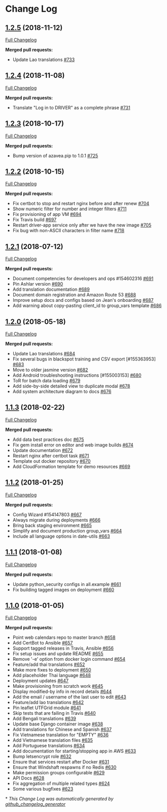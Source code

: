 # Change Log

## [1.2.5](https://github.com/WorldBank-Transport/DRIVER/tree/1.2.5) (2018-11-12)
[Full Changelog](https://github.com/WorldBank-Transport/DRIVER/compare/1.2.4...1.2.5)

**Merged pull requests:**

- Update Lao translations [\#733](https://github.com/WorldBank-Transport/DRIVER/pull/733)

## [1.2.4](https://github.com/WorldBank-Transport/DRIVER/tree/1.2.4) (2018-11-08)
[Full Changelog](https://github.com/WorldBank-Transport/DRIVER/compare/1.2.3...1.2.4)

**Merged pull requests:**

- Translate "Log in to DRIVER" as a complete phrase [\#731](https://github.com/WorldBank-Transport/DRIVER/pull/731)

## [1.2.3](https://github.com/WorldBank-Transport/DRIVER/tree/1.2.3) (2018-10-17)
[Full Changelog](https://github.com/WorldBank-Transport/DRIVER/compare/1.2.2...1.2.3)

**Merged pull requests:**

- Bump version of azavea.pip to 1.0.1 [\#725](https://github.com/WorldBank-Transport/DRIVER/pull/725)

## [1.2.2](https://github.com/WorldBank-Transport/DRIVER/tree/1.2.2) (2018-10-15)
[Full Changelog](https://github.com/WorldBank-Transport/DRIVER/compare/1.2.1...1.2.2)

**Merged pull requests:**

- Fix certbot to stop and restart nginx before and after renew [\#704](https://github.com/WorldBank-Transport/DRIVER/pull/704)
- Show numeric filter for number and integer filters [\#711](https://github.com/WorldBank-Transport/DRIVER/pull/711)
- Fix provisioning of app VM [\#694](https://github.com/WorldBank-Transport/DRIVER/pull/694)
- Fix Travis build [\#697](https://github.com/WorldBank-Transport/DRIVER/pull/697)
- Restart driver-app service only after we have the new image [\#705](https://github.com/WorldBank-Transport/DRIVER/pull/705)
- Fix bug with non-ASCII characters in filter name [\#718](https://github.com/WorldBank-Transport/DRIVER/pull/718)

## [1.2.1](https://github.com/WorldBank-Transport/DRIVER/tree/1.2.1) (2018-07-12)
[Full Changelog](https://github.com/WorldBank-Transport/DRIVER/compare/1.2.0...1.2.1)

**Merged pull requests:**

- Document competencies for developers and ops \#154602316 [\#691](https://github.com/WorldBank-Transport/DRIVER/pull/691)
- Pin Ashlar version [\#690](https://github.com/WorldBank-Transport/DRIVER/pull/690)
- Add translation documentation [\#689](https://github.com/WorldBank-Transport/DRIVER/pull/689)
- Document domain registration and Amazon Route 53 [\#688](https://github.com/WorldBank-Transport/DRIVER/pull/688)
- Improve setup docs and configs based on Jean's onboarding [\#687](https://github.com/WorldBank-Transport/DRIVER/pull/687)
- Add warning about copy-pasting client\_id to group\_vars template [\#686](https://github.com/WorldBank-Transport/DRIVER/pull/686)

## [1.2.0](https://github.com/WorldBank-Transport/DRIVER/tree/1.2.0) (2018-05-18)
[Full Changelog](https://github.com/WorldBank-Transport/DRIVER/compare/1.1.3...1.2.0)

**Merged pull requests:**

- Update Lao translations [\#684](https://github.com/WorldBank-Transport/DRIVER/pull/684)
- Fix several bugs in blackspot training and CSV export \[\#155363953\] [\#683](https://github.com/WorldBank-Transport/DRIVER/pull/683)
- Move to older jasmine version [\#682](https://github.com/WorldBank-Transport/DRIVER/pull/682)
- Add Android troubleshooting instructions \[\#155003153\] [\#680](https://github.com/WorldBank-Transport/DRIVER/pull/680)
- ToR for batch data loading [\#679](https://github.com/WorldBank-Transport/DRIVER/pull/679)
- Add side-by-side detailed view to duplicate modal [\#678](https://github.com/WorldBank-Transport/DRIVER/pull/678)
- Add system architecture diagram to docs [\#676](https://github.com/WorldBank-Transport/DRIVER/pull/676)

## [1.1.3](https://github.com/WorldBank-Transport/DRIVER/tree/1.1.3) (2018-02-22)
[Full Changelog](https://github.com/WorldBank-Transport/DRIVER/compare/1.1.2...1.1.3)

**Merged pull requests:**

- Add data best practices doc [\#675](https://github.com/WorldBank-Transport/DRIVER/pull/675)
- Fix gem install error on editor and web image builds [\#674](https://github.com/WorldBank-Transport/DRIVER/pull/674)
- Update documentation [\#672](https://github.com/WorldBank-Transport/DRIVER/pull/672)
- Restart nginx after certbot task [\#671](https://github.com/WorldBank-Transport/DRIVER/pull/671)
- Template out docker repository [\#670](https://github.com/WorldBank-Transport/DRIVER/pull/670)
- Add CloudFormation template for demo resources [\#669](https://github.com/WorldBank-Transport/DRIVER/pull/669)

## [1.1.2](https://github.com/WorldBank-Transport/DRIVER/tree/1.1.2) (2018-01-25)
[Full Changelog](https://github.com/WorldBank-Transport/DRIVER/compare/1.1.1...1.1.2)

**Merged pull requests:**

- Config Wizard \#154147803 [\#667](https://github.com/WorldBank-Transport/DRIVER/pull/667)
- Always migrate during deployments [\#666](https://github.com/WorldBank-Transport/DRIVER/pull/666)
- Bring back staging environment [\#665](https://github.com/WorldBank-Transport/DRIVER/pull/665)
- Simplify and document production group\_vars [\#664](https://github.com/WorldBank-Transport/DRIVER/pull/664)
- Include all language options in date-utils [\#663](https://github.com/WorldBank-Transport/DRIVER/pull/663)

## [1.1.1](https://github.com/WorldBank-Transport/DRIVER/tree/1.1.1) (2018-01-08)
[Full Changelog](https://github.com/WorldBank-Transport/DRIVER/compare/1.1.0...1.1.1)

**Merged pull requests:**

- Update python\_security configs in all.example [\#661](https://github.com/WorldBank-Transport/DRIVER/pull/661)
- Fix building tagged images on deployment [\#660](https://github.com/WorldBank-Transport/DRIVER/pull/660)

## [1.1.0](https://github.com/WorldBank-Transport/DRIVER/tree/1.1.0) (2018-01-05)
[Full Changelog](https://github.com/WorldBank-Transport/DRIVER/compare/v1.0.0...1.1.0)

**Merged pull requests:**

- Point web calendars repo to master branch [\#658](https://github.com/WorldBank-Transport/DRIVER/pull/658)
- Add CertBot to Ansible [\#657](https://github.com/WorldBank-Transport/DRIVER/pull/657)
- Support tagged releases in Travis, Ansible [\#656](https://github.com/WorldBank-Transport/DRIVER/pull/656)
- Fix setup issues and update README [\#655](https://github.com/WorldBank-Transport/DRIVER/pull/655)
- Remove '-e' option from docker login command [\#654](https://github.com/WorldBank-Transport/DRIVER/pull/654)
- Feature/add thai translations [\#652](https://github.com/WorldBank-Transport/DRIVER/pull/652)
- Make more fixes to deployment [\#650](https://github.com/WorldBank-Transport/DRIVER/pull/650)
- Add placeholder Thai language [\#648](https://github.com/WorldBank-Transport/DRIVER/pull/648)
- Deployment updates [\#647](https://github.com/WorldBank-Transport/DRIVER/pull/647)
- Make provisioning from scratch work [\#645](https://github.com/WorldBank-Transport/DRIVER/pull/645)
- Display modified-by info in record details [\#644](https://github.com/WorldBank-Transport/DRIVER/pull/644)
- Add the email / username of the last user to edit [\#643](https://github.com/WorldBank-Transport/DRIVER/pull/643)
- Feature/add lao translations [\#642](https://github.com/WorldBank-Transport/DRIVER/pull/642)
- Pin leaflet UTFGrid module [\#641](https://github.com/WorldBank-Transport/DRIVER/pull/641)
- Skip tests that are failing in Travis [\#640](https://github.com/WorldBank-Transport/DRIVER/pull/640)
- Add Bengali translations [\#639](https://github.com/WorldBank-Transport/DRIVER/pull/639)
- Update base Django container image [\#638](https://github.com/WorldBank-Transport/DRIVER/pull/638)
- Add translations for Chinese and Spanish [\#637](https://github.com/WorldBank-Transport/DRIVER/pull/637)
- Fix Vietnamese translation for "EMPTY" [\#636](https://github.com/WorldBank-Transport/DRIVER/pull/636)
- Add Vietnamese translation files [\#635](https://github.com/WorldBank-Transport/DRIVER/pull/635)
- Add Portuguese translations [\#634](https://github.com/WorldBank-Transport/DRIVER/pull/634)
- Add documentation for starting/stopping app in AWS [\#633](https://github.com/WorldBank-Transport/DRIVER/pull/633)
- Bump letsencrypt role [\#632](https://github.com/WorldBank-Transport/DRIVER/pull/632)
- Ensure that services restart after Docker [\#631](https://github.com/WorldBank-Transport/DRIVER/pull/631)
- Ensure that Windshaft respawns if no Redis [\#630](https://github.com/WorldBank-Transport/DRIVER/pull/630)
- Make permission groups configurable [\#629](https://github.com/WorldBank-Transport/DRIVER/pull/629)
- API Docs [\#628](https://github.com/WorldBank-Transport/DRIVER/pull/628)
- Fix aggregation of multiple related types [\#624](https://github.com/WorldBank-Transport/DRIVER/pull/624)
- Some various bugfixes [\#623](https://github.com/WorldBank-Transport/DRIVER/pull/623)

\* *This Change Log was automatically generated by [github_changelog_generator](https://github.com/skywinder/Github-Changelog-Generator)*
